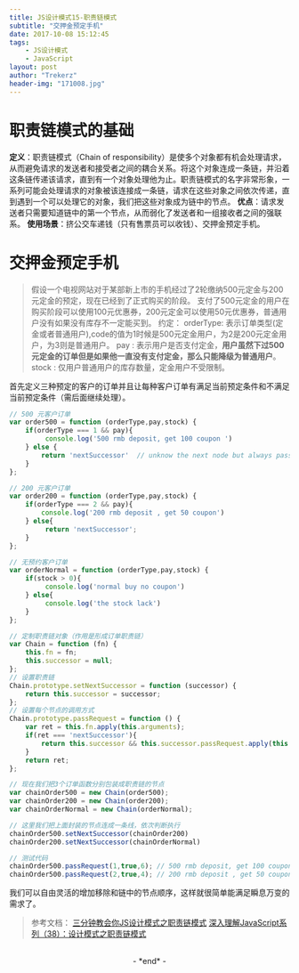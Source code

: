 ```yaml
---
title: JS设计模式15-职责链模式
subtitle: "交押金预定手机"
date: 2017-10-08 15:12:45
tags: 
	- JS设计模式
	- JavaScript
layout: post
author: "Trekerz"
header-img: "171008.jpg"
---
```


# **职责链模式的基础**

**定义**：职责链模式（Chain of responsibility）是使多个对象都有机会处理请求，从而避免请求的发送者和接受者之间的耦合关系。
​    将这个对象连成一条链，并沿着这条链传递该请求，直到有一个对象处理他为止。
​    职责链模式的名字非常形象，一系列可能会处理请求的对象被该连接成一条链，请求在这些对象之间依次传递，
​    直到遇到一个可以处理它的对象，我们把这些对象成为链中的节点。
**优点**：请求发送者只需要知道链中的第一个节点，从而弱化了发送者和一组接收者之间的强联系。
**使用场景**：挤公交车递钱（只有售票员可以收钱）、交押金预定手机。

# **交押金预定手机**

> 假设一个电视网站对于某部新上市的手机经过了2轮缴纳500元定金与200元定金的预定，现在已经到了正式购买的阶段。
> 支付了500元定金的用户在购买阶段可以使用100元优惠券，200元定金可以使用50元优惠券，普通用户没有如果没有库存不一定能买到。
> 约定：
> orderType: 表示订单类型(定金或者普通用户),code的值为1时候是500元定金用户，为2是200元定金用户，为3则是普通用户。
> pay : 表示用户是否支付定金，**用户虽然下过500元定金的订单但是如果他一直没有支付定金，那么只能降级为普通用户**。
> stock : 仅用户普通用户的库存数量，定金用户不受限制。

首先定义三种预定的客户的订单并且让每种客户订单有满足当前预定条件和不满足当前预定条件（需后面继续处理）。

```js
// 500 元客户订单
var order500 = function (orderType,pay,stock) {
	if(orderType === 1 && pay){
		 console.log('500 rmb deposit, get 100 coupon ')
	} else {
		return 'nextSuccessor'  // unknow the next node but always pass to next.
	}
};

// 200 元客户订单
var order200 = function (orderType,pay,stock) {
	if(orderType === 2 && pay){
		console.log('200 rmb deposit , get 50 coupon')
	} else{
		 return 'nextSuccessor'; 
	}
};

// 无预约客户订单
var orderNormal = function (orderType,pay,stock) {
	if(stock > 0){
		 console.log('normal buy no coupon')
	} else{
		 console.log('the stock lack')
	}
};

// 定制职责链对象（作用是形成订单职责链）
var Chain = function (fn) {
	this.fn = fn;
	this.successor = null;
};
// 设置职责链
Chain.prototype.setNextSuccessor = function (successor) {
	return this.successor = successor;
};
// 设置每个节点的调用方式
Chain.prototype.passRequest = function () {
	var ret = this.fn.apply(this.arguments);
	if(ret === 'nextSuccessor'){
		return this.successor && this.successor.passRequest.apply(this.successor,arguments)
	}
	return ret;
};

// 现在我们把3个订单函数分别包装成职责链的节点
var chainOrder500 = new Chain(order500);
var chainOrder200 = new Chain(order200);
var chainOrderNormal = new Chain(orderNormal);

// 这里我们把上面封装的节点连成一条线，依次判断执行
chainOrder500.setNextSuccessor(chainOrder200)
chainOrder200.setNextSuccessor(chainOrderNormal)

// 测试代码
chainOrder500.passRequest(1,true,6); // 500 rmb deposit, get 100 coupon
chainOrder500.passRequest(2,true,4); // 200 rmb deposit , get 50 coupon
```

我们可以自由灵活的增加移除和链中的节点顺序，这样就很简单能满足瞬息万变的需求了。

> 参考文档：
> [三分钟教会你JS设计模式之职责链模式](http://www.jianshu.com/p/19b0033423be)
> [深入理解JavaScript系列（38）：设计模式之职责链模式](http://www.cnblogs.com/TomXu/archive/2012/04/10/2435381.html)

<br/>

<center>-&nbsp;*end*&nbsp;-</center>

<br/>